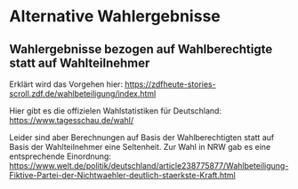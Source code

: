 # Alternative Wahlergebnisse
## Wahlergebnisse bezogen auf  Wahlberechtigte statt auf Wahlteilnehmer

Erklärt wird das Vorgehen hier:
https://zdfheute-stories-scroll.zdf.de/wahlbeteiligung/index.html

Hier gibt es die offizielen Wahlstatistiken für Deutschland:
https://www.tagesschau.de/wahl/

Leider sind aber Berechnungen auf Basis der Wahlberechtigten statt auf Basis der Wahlteilnehmer eine Seltenheit.
Zur Wahl in NRW gab es eine entsprechende Einordnung:
https://www.welt.de/politik/deutschland/article238775877/Wahlbeteiligung-Fiktive-Partei-der-Nichtwaehler-deutlich-staerkste-Kraft.html

